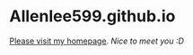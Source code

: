 # Allenlee599.github.io
[Please visit my homepage](https://allenlee599.github.io/).
*Nice to meet you :D*
